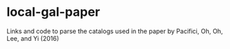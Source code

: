 # local-gal-paper
Links and code to parse the catalogs used in the paper by Pacifici, Oh, Oh, Lee, and Yi (2016)
